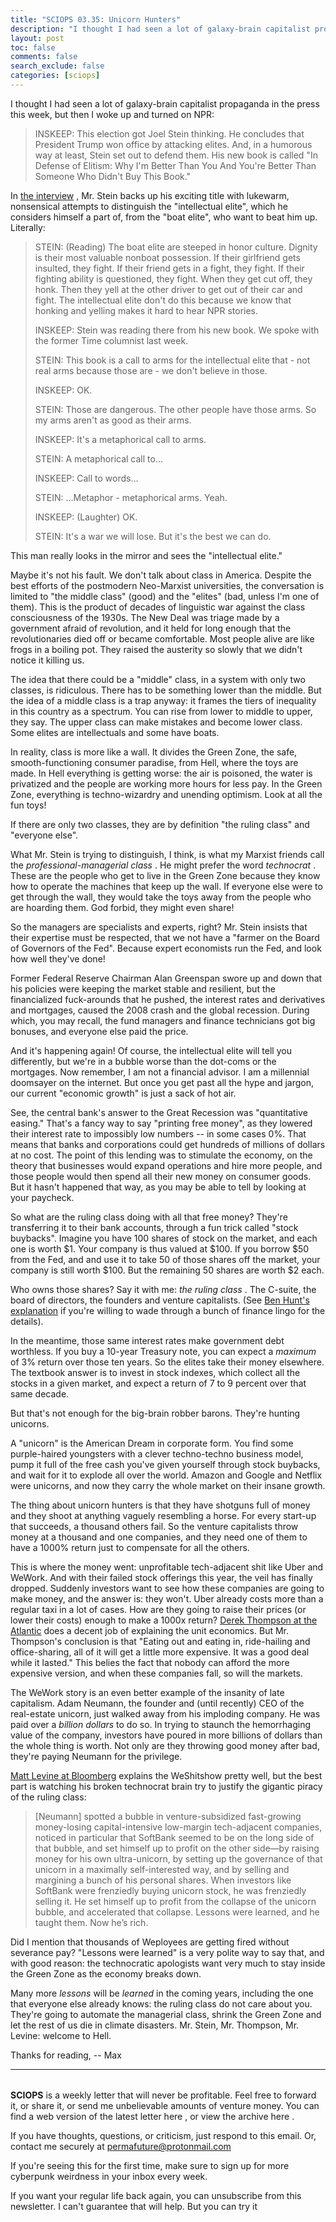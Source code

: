 ```yaml
---
title: "SCIOPS 03.35: Unicorn Hunters"
description: "I thought I had seen a lot of galaxy-brain capitalist propaganda in the press this week, but then I woke up and turned on NPR:"
layout: post
toc: false
comments: false
search_exclude: false
categories: [sciops]
---
```



 I thought I had seen a lot of galaxy-brain capitalist propaganda in the press this week, but then I woke up and turned on NPR:




> 
> 
>  INSKEEP: This election got Joel Stein thinking. He concludes that President Trump won office by attacking elites. And, in a humorous way at least, Stein set out to defend them. His new book is called "In Defense of Elitism: Why I'm Better Than You And You're Better Than Someone Who Didn't Buy This Book."
>  
> 
> 
> 



 In
 [the interview](https://www.npr.org/2019/10/28/773999992/in-defense-of-elitism-examines-who-is-part-of-the-elite) 
 , Mr. Stein backs up his exciting title with lukewarm, nonsensical attempts to distinguish the "intellectual elite", which he considers himself a part of, from the "boat elite", who want to beat him up. Literally:




> 
> 
>  STEIN: (Reading) The boat elite are steeped in honor culture. Dignity is their most valuable nonboat possession. If their girlfriend gets insulted, they fight. If their friend gets in a fight, they fight. If their fighting ability is questioned, they fight. When they get cut off, they honk. Then they yell at the other driver to get out of their car and fight. The intellectual elite don't do this because we know that honking and yelling makes it hard to hear NPR stories.
>  
> 
> 
> 
>  INSKEEP: Stein was reading there from his new book. We spoke with the former Time columnist last week.
>  
> 
> 
> 
>  STEIN: This book is a call to arms for the intellectual elite that - not real arms because those are - we don't believe in those.
>  
> 
> 
> 
>  INSKEEP: OK.
>  
> 
> 
> 
>  STEIN: Those are dangerous. The other people have those arms. So my arms aren't as good as their arms.
>  
> 
> 
> 
>  INSKEEP: It's a metaphorical call to arms.
>  
> 
> 
> 
>  STEIN: A metaphorical call to...
>  
> 
> 
> 
>  INSKEEP: Call to words...
>  
> 
> 
> 
>  STEIN: ...Metaphor - metaphorical arms. Yeah.
>  
> 
> 
> 
>  INSKEEP: (Laughter) OK.
>  
> 
> 
> 
>  STEIN: It's a war we will lose. But it's the best we can do.
>  
> 
> 
> 



 This man really looks in the mirror and sees the "intellectual elite."




 Maybe it's not his fault. We don't talk about class in America. Despite the best efforts of the postmodern Neo-Marxist universities, the conversation is limited to "the middle class" (good) and the "elites" (bad, unless I'm one of them). This is the product of decades of linguistic war against the class consciousness of the 1930s. The New Deal was triage made by a government afraid of revolution, and it held for long enough that the revolutionaries died off or became comfortable. Most people alive are like frogs in a boiling pot. They raised the austerity so slowly that we didn't notice it killing us.




 The idea that there could be a "middle" class, in a system with only two classes, is ridiculous. There has to be something lower than the middle. But the idea of a middle class is a trap anyway: it frames the tiers of inequality in this country as a spectrum. You can rise from lower to middle to upper, they say. The upper class can make mistakes and become lower class. Some elites are intellectuals and some have boats.




 In reality, class is more like a wall. It divides the Green Zone, the safe, smooth-functioning consumer paradise, from Hell, where the toys are made. In Hell everything is getting worse: the air is poisoned, the water is privatized and the people are working more hours for less pay. In the Green Zone, everything is techno-wizardry and unending optimism. Look at all the fun toys!




 If there are only two classes, they are by definition "the ruling class" and "everyone else".




 What Mr. Stein is trying to distinguish, I think, is what my Marxist friends call the
 *professional-managerial class* 
 . He might prefer the word
 *technocrat* 
 . These are the people who get to live in the Green Zone because they know how to operate the machines that keep up the wall. If everyone else were to get through the wall, they would take the toys away from the people who are hoarding them. God forbid, they might even share!




 So the managers are specialists and experts, right? Mr. Stein insists that their expertise must be respected, that we not have a "farmer on the Board of Governors of the Fed". Because expert economists run the Fed, and look how well they've done!




 Former Federal Reserve Chairman Alan Greenspan swore up and down that his policies were keeping the market stable and resilient, but the financialized fuck-arounds that he pushed, the interest rates and derivatives and mortgages, caused the 2008 crash and the global recession. During which, you may recall, the fund managers and finance technicians got big bonuses, and everyone else paid the price.




 And it's happening again! Of course, the intellectual elite will tell you differently, but we're in a bubble worse than the dot-coms or the mortgages. Now remember, I am not a financial advisor. I am a millennial doomsayer on the internet. But once you get past all the hype and jargon, our current "economic growth" is just a sack of hot air.




 See, the central bank's answer to the Great Recession was "quantitative easing." That's a fancy way to say "printing free money", as they lowered their interest rate to impossibly low numbers -- in some cases 0%. That means that banks and corporations could get hundreds of millions of dollars at no cost. The point of this lending was to stimulate the economy, on the theory that businesses would expand operations and hire more people, and those people would then spend all their new money on consumer goods. But it hasn't happened that way, as you may be able to tell by looking at your paycheck.




 So what are the ruling class doing with all that free money? They're transferring it to their bank accounts, through a fun trick called "stock buybacks". Imagine you have 100 shares of stock on the market, and each one is worth $1. Your company is thus valued at $100. If you borrow $50 from the Fed, and and use it to take 50 of those shares off the market, your company is still worth $100. But the remaining 50 shares are worth $2 each.
   

  

 Who owns those shares? Say it with me:
 *the ruling class* 
 . The C-suite, the board of directors, the founders and venture capitalists. (See
 [Ben Hunt's explanation](https://www.epsilontheory.com/yeah-its-still-water/) 
 if you're willing to wade through a bunch of finance lingo for the details).




 In the meantime, those same interest rates make government debt worthless. If you buy a 10-year Treasury note, you can expect a
 *maximum* 
 of 3% return over those ten years. So the elites take their money elsewhere. The textbook answer is to invest in stock indexes, which collect all the stocks in a given market, and expect a return of 7 to 9 percent over that same decade.




 But that's not enough for the big-brain robber barons. They're hunting unicorns.




 A "unicorn" is the American Dream in corporate form. You find some purple-haired youngsters with a clever techno-techno business model, pump it full of the free cash you've given yourself through stock buybacks, and wait for it to explode all over the world. Amazon and Google and Netflix were unicorns, and now they carry the whole market on their insane growth.




 The thing about unicorn hunters is that they have shotguns full of money and they shoot at anything vaguely resembling a horse. For every start-up that succeeds, a thousand others fail. So the venture capitalists throw money at a thousand and one companies, and they need one of them to have a 1000% return just to compensate for all the others.




 This is where the money went: unprofitable tech-adjacent shit like Uber and WeWork. And with their failed stock offerings this year, the veil has finally dropped. Suddenly investors want to see how these companies are going to make money, and the answer is: they won't. Uber already costs more than a regular taxi in a lot of cases. How are they going to raise their prices (or lower their costs) enough to make a 1000x return?
 [Derek Thompson at the Atlantic](https://www.theatlantic.com/ideas/archive/2019/10/say-goodbye-millennial-urban-lifestyle/599839/) 
 does a decent job of explaining the unit economics. But Mr. Thompson's conclusion is that "Eating out and eating in, ride-hailing and office-sharing, all of it will get a little more expensive. It was a good deal while it lasted." This belies the fact that nobody can afford the more expensive version, and when these companies fall, so will the markets.




 The WeWork story is an even better example of the insanity of late capitalism. Adam Neumann, the founder and (until recently) CEO of the real-estate unicorn, just walked away from his imploding company. He was paid over a
 *billion dollars* 
 to do so. In trying to staunch the hemorrhaging value of the company, investors have poured in more billions of dollars than the whole thing is worth. Not only are they throwing good money after bad, they're paying Neumann for the privilege.




[Matt Levine at Bloomberg](https://www.bloomberg.com/amp/opinion/articles/2019-10-23/how-do-you-like-we-now) 
 explains the WeShitshow pretty well, but the best part is watching his broken technocrat brain try to justify the gigantic piracy of the ruling class:




> 
> 
>  [Neumann] spotted a bubble in venture-subsidized fast-growing money-losing capital-intensive low-margin tech-adjacent companies, noticed in particular that SoftBank seemed to be on the long side of that bubble, and set himself up to profit on the other side—by raising money for his own ultra-unicorn, by setting up the governance of that unicorn in a maximally self-interested way, and by selling and margining a bunch of his personal shares. When investors like SoftBank were frenziedly buying unicorn stock, he was frenziedly selling it. He set himself up to profit from the collapse of the unicorn bubble, and accelerated that collapse. Lessons were learned, and he taught them. Now he’s rich.
>  
> 
> 
> 



 Did I mention that thousands of Weployees are getting fired without severance pay? "Lessons were learned" is a very polite way to say that, and with good reason: the technocratic apologists want very much to stay inside the Green Zone as the economy breaks down.




 Many more
 *lessons* 
 will be
 *learned* 
 in the coming years, including the one that everyone else already knows: the ruling class do not care about you. They're going to automate the managerial class, shrink the Green Zone and let the rest of us die in climate disasters. Mr. Stein, Mr. Thompson, Mr. Levine: welcome to Hell.




 Thanks for reading, -- Max
   






---


###### 
**SCIOPS** 
 is a weekly letter that will never be profitable. Feel free to forward it, or share it, or send me unbelievable amounts of venture money. You can find a web version of the
 latest letter here
 , or view the
 archive here
 .
 

 If you have thoughts, questions, or criticism, just respond to this email. Or, contact me securely at
 permafuture@protonmail.com


 If you're seeing this for the first time, make sure to
 sign up
 for more cyberpunk weirdness in your inbox every week.
 

 If you want your regular life back again, you can unsubscribe from this newsletter. I can't guarantee that will help. But you can try it

